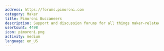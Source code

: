 ```yaml
---
address: https://forums.pimoroni.com
category: Maker
title: Pimoroni Buccaneers
description: Support and discussion forums for all things maker-related
userCount: 4498
icon: pimoroni.png
activity: medium
language: en_US
---
```

